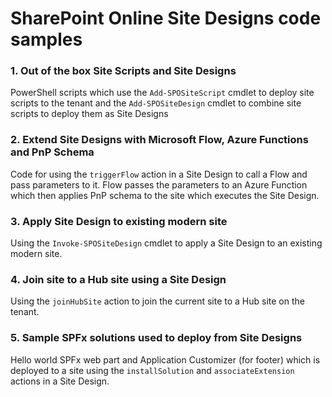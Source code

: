 # SharePoint Online Site Designs code samples

### 1. Out of the box Site Scripts and Site Designs

PowerShell scripts which use the `Add-SPOSiteScript` cmdlet to deploy site scripts to the tenant and the `Add-SPOSiteDesign` cmdlet to combine site scripts to deploy them as Site Designs

### 2. Extend Site Designs with Microsoft Flow, Azure Functions and PnP Schema

Code for using the `triggerFlow` action in a Site Design to call a Flow and pass parameters to it. Flow passes the parameters to an Azure Function which then applies PnP schema to the site which executes the Site Design.

### 3. Apply Site Design to existing modern site

Using the `Invoke-SPOSiteDesign` cmdlet to apply a Site Design to an existing modern site.

### 4. Join site to a Hub site using a Site Design

Using the `joinHubSite` action to join the current site to a Hub site on the tenant.

### 5. Sample SPFx solutions used to deploy from Site Designs

Hello world SPFx web part and Application Customizer (for footer) which is deployed to a site using the `installSolution` and `associateExtension` actions in a Site Design.